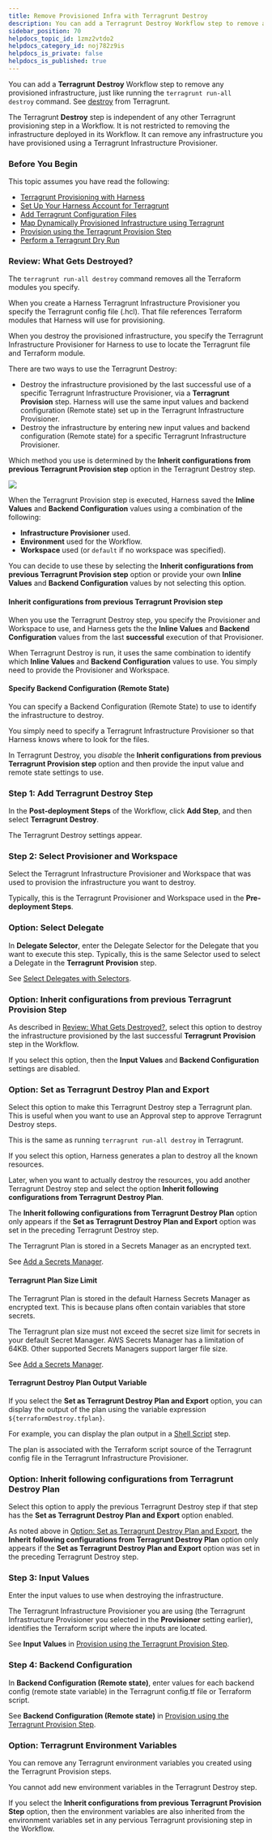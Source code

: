 ```yaml
---
title: Remove Provisioned Infra with Terragrunt Destroy
description: You can add a Terragrunt Destroy Workflow step to remove any provisioned infrastructure, just like running the terragrunt run-all destroy command.
sidebar_position: 70 
helpdocs_topic_id: 1zmz2vtdo2
helpdocs_category_id: noj782z9is
helpdocs_is_private: false
helpdocs_is_published: true
---
```


You can add a **Terragrunt** **Destroy** Workflow step to remove any provisioned infrastructure, just like running the `terragrunt run-all destroy` command. See [destroy](https://terragrunt.gruntwork.io/docs/features/execute-terraform-commands-on-multiple-modules-at-once/#the-run-all-command) from Terragrunt.

The Terragrunt **Destroy** step is independent of any other Terragrunt provisioning step in a Workflow. It is not restricted to removing the infrastructure deployed in its Workflow. It can remove any infrastructure you have provisioned using a Terragrunt Infrastructure Provisioner.


### Before You Begin

This topic assumes you have read the following:

* [Terragrunt Provisioning with Harness](../concepts-cd/deployment-types/terragrunt-provisioning-with-harness.md)
* [Set Up Your Harness Account for Terragrunt](set-up-your-harness-account-for-terragrunt.md)
* [Add Terragrunt Configuration Files](add-terragrunt-configuration-files.md)
* [Map Dynamically Provisioned Infrastructure using Terragrunt](map-terragrunt-infrastructure.md)
* [Provision using the Terragrunt Provision Step](provision-using-the-terragrunt-provision-step.md)
* [Perform a Terragrunt Dry Run](perform-a-terragrunt-dry-run.md)

### Review: What Gets Destroyed?

The `terragrunt run-all destroy` command removes all the Terraform modules you specify.

When you create a Harness Terragrunt Infrastructure Provisioner you specify the Terragrunt config file (.hcl). That file references Terraform modules that Harness will use for provisioning.

When you destroy the provisioned infrastructure, you specify the Terragrunt Infrastructure Provisioner for Harness to use to locate the Terragrunt file and Terraform module.

There are two ways to use the Terragrunt Destroy:

* Destroy the infrastructure provisioned by the last successful use of a specific Terragrunt Infrastructure Provisioner, via a **Terragrunt** **Provision** step. Harness will use the same input values and backend configuration (Remote state) set up in the Terragrunt Infrastructure Provisioner.
* Destroy the infrastructure by entering new input values and backend configuration (Remote state) for a specific Terragrunt Infrastructure Provisioner.

Which method you use is determined by the **Inherit configurations from previous Terragrunt Provision step** option in the Terragrunt Destroy step.

![](./static/remove-provisioned-infra-with-terragrunt-destroy-01\.png)

When the Terragrunt Provision step is executed, Harness saved the **Inline Values** and **Backend Configuration** values using a combination of the following:

* **Infrastructure Provisioner** used.
* **Environment** used for the Workflow.
* **Workspace** used (or `default` if no workspace was specified).

You can decide to use these by selecting the **Inherit configurations from previous Terragrunt Provision step** option or provide your own **Inline Values** and **Backend Configuration** values by not selecting this option.

#### Inherit configurations from previous Terragrunt Provision step

When you use the Terragrunt Destroy step, you specify the Provisioner and Workspace to use, and Harness gets the the **Inline Values** and **Backend Configuration** values from the last **successful** execution of that Provisioner.

When Terragrunt Destroy is run, it uses the same combination to identify which **Inline Values** and **Backend Configuration** values to use. You simply need to provide the Provisioner and Workspace.

#### Specify Backend Configuration (Remote State)

You can specify a Backend Configuration (Remote State) to use to identify the infrastructure to destroy.

You simply need to specify a Terragrunt Infrastructure Provisioner so that Harness knows where to look for the files.

In Terragrunt Destroy, you *disable* the **Inherit configurations from previous Terragrunt Provision step** option and then provide the input value and remote state settings to use.

### Step 1: Add Terragrunt Destroy Step

In the **Post-deployment Steps** of the Workflow, click **Add Step**, and then select **Terragrunt** **Destroy**.

The Terragrunt Destroy settings appear.

### Step 2: Select Provisioner and Workspace

Select the Terragrunt Infrastructure Provisioner and Workspace that was used to provision the infrastructure you want to destroy.

Typically, this is the Terragrunt Provisioner and Workspace used in the **Pre-deployment Steps**.

### Option: Select Delegate

In **Delegate Selector**, enter the Delegate Selector for the Delegate that you want to execute this step. Typically, this is the same Selector used to select a Delegate in the **Terragrunt** **Provision** step.

See [Select Delegates with Selectors](https://docs.harness.io/article/c3fvixpgsl-select-delegates-for-specific-tasks-with-selectors).

### Option: Inherit configurations from previous Terragrunt Provision Step

As described in [Review: What Gets Destroyed?](#review_what_gets_destroyed), select this option to destroy the infrastructure provisioned by the last successful **Terragrunt** **Provision** step in the Workflow.

If you select this option, then the **Input Values** and **Backend Configuration** settings are disabled.

### Option: Set as Terragrunt Destroy Plan and Export

Select this option to make this Terragrunt Destroy step a Terragrunt plan. This is useful when you want to use an Approval step to approve Terragrunt Destroy steps.

This is the same as running `terragrunt run-all destroy` in Terragrunt.

If you select this option, Harness generates a plan to destroy all the known resources.

Later, when you want to actually destroy the resources, you add another Terragrunt Destroy step and select the option **Inherit following configurations from Terragrunt Destroy Plan**.

The **Inherit following configurations from Terragrunt Destroy Plan** option only appears if the **Set as Terragrunt Destroy Plan and Export** option was set in the preceding Terragrunt Destroy step.

The Terragrunt Plan is stored in a Secrets Manager as an encrypted text.

See [Add a Secrets Manager](https://docs.harness.io/article/uuer539u3l-add-a-secrets-manager).

#### Terragrunt Plan Size Limit

The Terragrunt Plan is stored in the default Harness Secrets Manager as encrypted text. This is because plans often contain variables that store secrets.

The Terragrunt plan size must not exceed the secret size limit for secrets in your default Secret Manager. AWS Secrets Manager has a limitation of 64KB. Other supported Secrets Managers support larger file size.

See [Add a Secrets Manager](https://docs.harness.io/article/uuer539u3l-add-a-secrets-manager).

#### Terragrunt Destroy Plan Output Variable

If you select the **Set as Terragrunt Destroy Plan and Export** option, you can display the output of the plan using the variable expression `${terraformDestroy.tfplan}`.

For example, you can display the plan output in a [Shell Script](https://docs.harness.io/article/1fjrjbau7x-capture-shell-script-step-output) step.

The plan is associated with the Terraform script source of the Terragrunt config file in the Terragrunt Infrastructure Provisioner.

### Option: Inherit following configurations from Terragrunt Destroy Plan

Select this option to apply the previous Terragrunt Destroy step if that step has the **Set as Terragrunt Destroy Plan and Export** option enabled.

As noted above in [Option: Set as Terragrunt Destroy Plan and Export](#option_set_as_terragrunt_destroy_plan_and_export), the **Inherit following configurations from Terragrunt Destroy Plan** option only appears if the **Set as Terragrunt Destroy Plan and Export** option was set in the preceding Terragrunt Destroy step.

### Step 3: Input Values

Enter the input values to use when destroying the infrastructure.

The Terragrunt Infrastructure Provisioner you are using (the Terragrunt Infrastructure Provisioner you selected in the **Provisioner** setting earlier), identifies the Terraform script where the inputs are located.

See **Input Values** in [Provision using the Terragrunt Provision Step](provision-using-the-terragrunt-provision-step.md).

### Step 4: Backend Configuration

In **Backend Configuration (Remote state)**, enter values for each backend config (remote state variable) in the Terragrunt config.tf file or Terraform script.

See **Backend Configuration (Remote state)** in [Provision using the Terragrunt Provision Step](provision-using-the-terragrunt-provision-step.md).

### Option: Terragrunt Environment Variables

You can remove any Terragrunt environment variables you created using the Terragrunt Provision steps.

You cannot add new environment variables in the Terragrunt Destroy step.

If you select the **Inherit configurations from previous Terragrunt Provision Step** option, then the environment variables are also inherited from the environment variables set in any pervious Terragrunt provisioning step in the Workflow.

